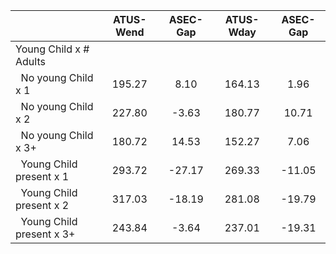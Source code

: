 
|                      |    ATUS-Wend |     ASEC-Gap |    ATUS-Wday |     ASEC-Gap |
| -------------------- | :----------: | :----------: | :----------: | :----------: |
| Young Child x # Adults |              |              |              |              |
| &nbsp;&nbsp;No young Child x 1 |       195.27 |         8.10 |       164.13 |         1.96 |
| &nbsp;&nbsp;No young Child x 2 |       227.80 |        -3.63 |       180.77 |        10.71 |
| &nbsp;&nbsp;No young Child x 3+ |       180.72 |        14.53 |       152.27 |         7.06 |
| &nbsp;&nbsp;Young Child present x 1 |       293.72 |       -27.17 |       269.33 |       -11.05 |
| &nbsp;&nbsp;Young Child present x 2 |       317.03 |       -18.19 |       281.08 |       -19.79 |
| &nbsp;&nbsp;Young Child present x 3+ |       243.84 |        -3.64 |       237.01 |       -19.31 |


